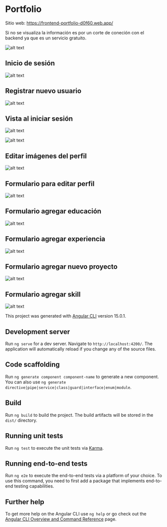 # Portfolio

Sitio web: https://frontend-portfolio-d0f60.web.app/

Si no se visualiza la información es por un corte de coneción con el backend ya que es un servicio gratuito.

![alt text](https://firebasestorage.googleapis.com/v0/b/frontend-portfolio-d0f60.appspot.com/o/readme%2Fvista-principal.png?alt=media&token=410b055e-0c2d-4925-acea-7e5ac0fa1a4c)

## Inicio de sesión

![alt text](https://firebasestorage.googleapis.com/v0/b/frontend-portfolio-d0f60.appspot.com/o/readme%2Finicio-sesion.png?alt=media&token=056b741d-cf48-43ef-b18c-cd7e2b4b5a5f)

## Registrar nuevo usuario

![alt text](https://firebasestorage.googleapis.com/v0/b/frontend-portfolio-d0f60.appspot.com/o/readme%2Fregistrar-usuario.png?alt=media&token=15d08461-3b99-45cd-8f27-a899bc599072)

## Vista al iniciar sesión

![alt text](https://firebasestorage.googleapis.com/v0/b/frontend-portfolio-d0f60.appspot.com/o/readme%2Fusuario-loggeado.png?alt=media&token=a912747e-93e5-4f27-9fd4-1ae818d1a37e)

![alt text](https://firebasestorage.googleapis.com/v0/b/frontend-portfolio-d0f60.appspot.com/o/readme%2Fvista-proyectos.png?alt=media&token=058fa826-213a-4340-89e1-7e56dcc13a80)

## Editar imágenes del perfil

![alt text](https://firebasestorage.googleapis.com/v0/b/frontend-portfolio-d0f60.appspot.com/o/readme%2Fportada-usuario.png?alt=media&token=30cf01d6-ab03-46a4-ac91-fd651b8b1f3a)

## Formulario para editar perfil

![alt text](https://firebasestorage.googleapis.com/v0/b/frontend-portfolio-d0f60.appspot.com/o/readme%2Fform-editar-perfil.png?alt=media&token=afd469ae-345d-4bbd-9dfe-5f50aea57e67)

## Formulario agregar educación

![alt text](https://firebasestorage.googleapis.com/v0/b/frontend-portfolio-d0f60.appspot.com/o/readme%2Fagregar-educacion.png?alt=media&token=2d7170f7-6c30-4b58-beb4-7825b101b127)

## Formulario agregar experiencia

![alt text](https://firebasestorage.googleapis.com/v0/b/frontend-portfolio-d0f60.appspot.com/o/readme%2Fagregar-experiencia.png?alt=media&token=26941d6b-c66c-4695-a367-be643c3e45a2)

## Formulario agregar nuevo proyecto

![alt text](https://firebasestorage.googleapis.com/v0/b/frontend-portfolio-d0f60.appspot.com/o/readme%2Fform-proyecto.png?alt=media&token=e7029a38-727a-4e47-b2f7-00c9ff8eb3a0)

## Formulario agregar skill

![alt text](https://firebasestorage.googleapis.com/v0/b/frontend-portfolio-d0f60.appspot.com/o/readme%2Fagregar-skill.png?alt=media&token=ede615d3-afec-4443-b4d5-3c13c2449322)


This project was generated with [Angular CLI](https://github.com/angular/angular-cli) version 15.0.1.

## Development server

Run `ng serve` for a dev server. Navigate to `http://localhost:4200/`. The application will automatically reload if you change any of the source files.

## Code scaffolding

Run `ng generate component component-name` to generate a new component. You can also use `ng generate directive|pipe|service|class|guard|interface|enum|module`.

## Build

Run `ng build` to build the project. The build artifacts will be stored in the `dist/` directory.

## Running unit tests

Run `ng test` to execute the unit tests via [Karma](https://karma-runner.github.io).

## Running end-to-end tests

Run `ng e2e` to execute the end-to-end tests via a platform of your choice. To use this command, you need to first add a package that implements end-to-end testing capabilities.

## Further help

To get more help on the Angular CLI use `ng help` or go check out the [Angular CLI Overview and Command Reference](https://angular.io/cli) page.

